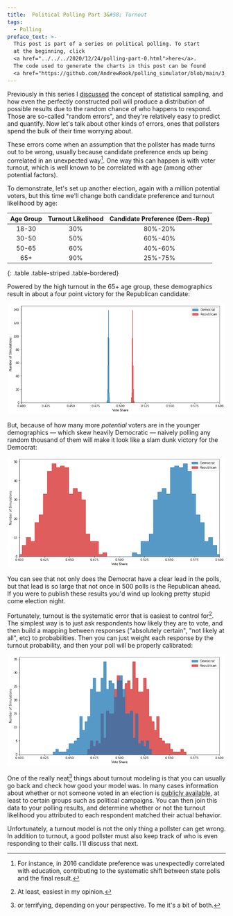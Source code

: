 ```yaml
---
title:  Political Polling Part 3&#58; Turnout
tags:
  - Polling
preface_text: >-
  This post is part of a series on political polling. To start 
  at the beginning, click 
  <a href="../../../2020/12/24/polling-part-0.html">here</a>.
  The code used to generate the charts in this post can be found
  <a href="https://github.com/AndrewRook/polling_simulator/blob/main/3_turnout.ipynb">here</a>.
---
```


Previously in this series I 
[discussed](../../../2020/12/28/polling-part-1.html) 
the concept of statistical sampling, and how even the perfectly
constructed poll will produce a distribution of possible results
due to the random chance of who happens to respond. Those are
so-called "random errors", and they're relatively easy to predict
and quantify. Now let's talk about other kinds of errors, ones
that pollsters spend the bulk of their time worrying about.  

<!--more-->

These errors come when an assumption that the pollster has made
turns out to be wrong, usually because candidate preference ends
up being correlated in an unexpected way[^education]. One way
this can happen is with voter turnout, which is well known
to be correlated with age (among other potential factors).
 
To demonstrate, let's set up another election, again with
a million potential voters, but this time we'll change
both candidate preference and turnout likelihood by age:

| Age Group | Turnout Likelihood | Candidate Preference (Dem-Rep) |
|:---------:|:------------------:|:------------------------------:|
| 18-30     | 30%                | 80%-20%                        | 
| 30-50     | 50%                | 60%-40%                        |
| 50-65     | 60%                | 40%-60%                        |
| 65+       | 90%                | 25%-75%                        |
{: .table .table-striped .table-bordered}

Powered by the high turnout in the 65+ age group, these demographics result in 
about a four point victory for the Republican candidate:

![election results](/images/2021-01-03-polling-part-3/actual_election.png)

But, because of how many more _potential_ voters are in the younger
demographics — which skew heavily Democratic — naively polling any
random thousand of them will make it look like a slam dunk victory for 
the Democrat:

![naive poll](/images/2021-01-03-polling-part-3/naive_poll.png)  

You can see that not only does the Democrat have a clear lead 
in the polls, but that lead is so large that not once in 500
polls is the Republican ahead. If you were to publish these
results you'd wind up looking pretty stupid come election night.

Fortunately, turnout is the systematic error that is easiest
to control for[^easy]. The simplest way is to just ask respondents
how likely they are to vote, and then build a mapping between 
responses ("absolutely certain", "not likely at all", etc) to 
probabilities. Then you can just weight each response by the 
turnout probability, and then your poll will be properly calibrated:

![turnout weighted poll](/images/2021-01-03-polling-part-3/turnout_weighted_poll.png)

One of the really neat[^scary] things about turnout modeling is that you 
can usually go back and check how good your model was. In many cases
information about whether or not someone voted in an election is
[publicly available](https://www.findlaw.com/voting/how-u-s--elections-work/what-information-is-public-from-your-voting-record.html),
at least to certain groups such as political campaigns. You can then
join this data to your polling results, and determine whether or not
the turnout likelihood you attributed to each respondent matched their
actual behavior.

Unfortunately, a turnout model is not the only thing a pollster
can get wrong. In addition to turnout, a good pollster must also
keep track of who is even responding to their calls. I'll discuss
that next.

[^education]:
    For instance, in 2016 candidate preference was unexpectedly 
    correlated with education, contributing to the systematic
    shift between state polls and the final result.
    
[^easy]:
    At least, easiest in my opinion.
    
[^scary]:
    or terrifying, depending on your perspective. To me it's a bit
    of both.